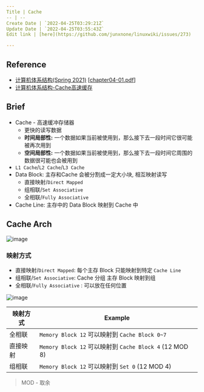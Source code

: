```yaml
---
Title | Cache
-- | --
Create Date | `2022-04-25T03:29:21Z`
Update Date | `2022-04-25T03:55:43Z`
Edit link | [here](https://github.com/junxnone/linuxwiki/issues/273)

---
```

## Reference
- [计算机体系结构(Spring 2021)](http://staff.ustc.edu.cn/~xhzhou/CA-Spring2021/CA.html)  [[chapter04-01.pdf](https://github.com/junxnone/linuxwiki/files/8551388/chapter04-01.pdf)]
- [计算机体系结构-Cache高速缓存](https://zhuanlan.zhihu.com/p/482651908)

## Brief
- Cache - 高速缓冲存储器
  - 更快的读写数据
  - **时间局部性:** 一个数据如果当前被使用到，那么接下去一段时间它很可能被再次用到
  - **空间局部性:** 一个数据如果当前被使用到，那么接下去一段时间它周围的数据很可能也会被用到
- `L1 Cache`/`L2 Cache`/`L3 Cache`
- Data Block: 主存和Cache 会被分割成一定大小块, 相互映射读写
  - 直接映射/`Direct Mapped`
  - 组相联/`Set Associative`
  - 全相联/`Fully Associative`
- Cache Line: 主存中的 Data Block 映射到 Cache 中

## Cache Arch

![image](https://user-images.githubusercontent.com/2216970/165016896-a476cb9a-2cc7-4d4e-b1bc-289951c5e79f.png)

### 映射方式
- 直接映射/`Direct Mapped`:  每个主存 Block 只能映射到特定 `Cache Line`
- 组相联/`Set Associative`: Cache 分组 主存 Block 映射到组
- 全相联/`Fully Associative` : 可以放在任何位置

![image](https://user-images.githubusercontent.com/2216970/165017679-58109c88-1645-4171-9ca1-4e6fa9028f57.png)

映射方式 | Example
-- | --
全相联 | `Memory Block 12` 可以映射到 `Cache Block 0~7`
直接映射 |  `Memory Block 12` 可以映射到 `Cache Block 4` (12 MOD 8)
组相联 | `Memory Block 12` 可以映射到 `Set 0` (12 MOD 4)

> MOD - 取余


